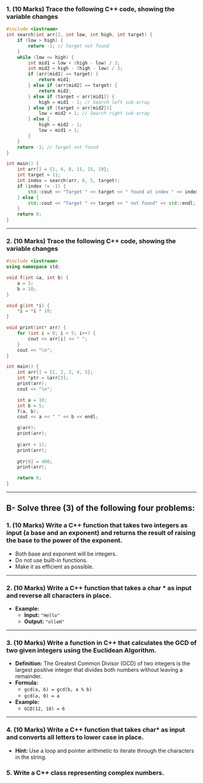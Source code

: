 
### 1. (10 Marks) Trace the following C++ code, showing the variable changes

```cpp
#include <iostream>
int search(int arr[], int low, int high, int target) {
    if (low > high) {
        return -1; // Target not found
    }
    while (low <= high) {
        int mid1 = low + (high - low) / 3;
        int mid2 = high - (high - low) / 3;
        if (arr[mid1] == target) {
            return mid1;
        } else if (arr[mid2] == target) {
            return mid2;
        } else if (target < arr[mid1]) {
            high = mid1 - 1; // Search left sub-array
        } else if (target > arr[mid2]){
            low = mid2 + 1; // Search right sub-array
        } else {
            high = mid2 - 1;
            low = mid1 + 1;
        }
    }
    return -1; // Target not found
}

int main() {
    int arr[] = {1, 4, 8, 11, 15, 19};
    int target = 11;
    int index = search(arr, 0, 5, target);
    if (index != -1) {
        std::cout << "Target " << target << " found at index " << index << std::endl;
    } else {
        std::cout << "Target " << target << " not found" << std::endl;
    }
    return 0;
}
```

---

### 2. (10 Marks) Trace the following C++ code, showing the variable changes

```cpp
#include <iostream>
using namespace std;

void f(int &a, int b) {
    a = 3;
    b = 10;
}

void g(int *i) {
    *i = *i * 10;
}

void print(int* arr) {
    for (int i = 0; i < 5; i++) {
        cout << arr[i] << " ";
    }
    cout << "\n";
}

int main() {
    int arr[] = {1, 2, 3, 4, 5};
    int *ptr = &arr[3];
    print(arr);
    cout << "\n";

    int a = 10;
    int b = 5;
    f(a, b);
    cout << a << " " << b << endl;

    g(arr);
    print(arr);
    
    g(arr + 1);
    print(arr);
    
    ptr[0] = 400;
    print(arr);

    return 0;
}
```

---

## B- Solve three (3) of the following four problems:

### 1. (10 Marks) Write a C++ function that takes two integers as input (a base and an exponent) and returns the result of raising the base to the power of the exponent.  
- Both base and exponent will be integers.
- Do not use built-in functions.
- Make it as efficient as possible.

---

### 2. (10 Marks) Write a C++ function that takes a char *  as input and reverse all characters in place.
   - **Example:**  
     - **Input:** `"Hello"`  
     - **Output:** `"olleH"`

---

### 3. (10 Marks) Write a function in C++ that calculates the GCD of two given integers using the Euclidean Algorithm.  
   - **Definition:** The Greatest Common Divisor (GCD) of two integers is the largest positive integer that divides both numbers without leaving a remainder.
   - **Formula:**  
     - `gcd(a, b) = gcd(b, a % b)`
     - `gcd(a, 0) = a`
   - **Example:**  
     - `GCD(12, 18) = 6`

---

### 4. (10 Marks) Write a C++ function that takes char* as input and converts all letters to lower case in place.  
   - **Hint:** Use a loop and pointer arithmetic to iterate through the characters in the string.

### 5. Write a C++ class representing complex numbers.